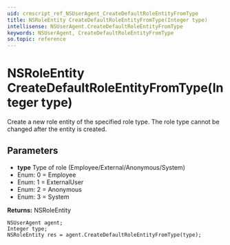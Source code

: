```yaml
---
uid: crmscript_ref_NSUserAgent_CreateDefaultRoleEntityFromType
title: NSRoleEntity CreateDefaultRoleEntityFromType(Integer type)
intellisense: NSUserAgent.CreateDefaultRoleEntityFromType
keywords: NSUserAgent, CreateDefaultRoleEntityFromType
so.topic: reference
---
```


# NSRoleEntity CreateDefaultRoleEntityFromType(Integer type)

Create a new role entity of the specified role type. The role type cannot be changed after the entity is created.

## Parameters

* **type** Type of role (Employee/External/Anonymous/System)
* Enum: 0 = Employee
* Enum: 1 = ExternalUser
* Enum: 2 = Anonymous
* Enum: 3 = System

**Returns:** NSRoleEntity

```crmscript
NSUserAgent agent;
Integer type;
NSRoleEntity res = agent.CreateDefaultRoleEntityFromType(type);
```

